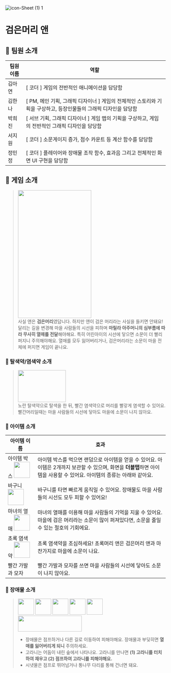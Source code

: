 ![icon-Sheet (1) 1](https://user-images.githubusercontent.com/52921222/155275309-5399e05b-f891-4a25-a9fb-2140e6ca17cf.png)
# 검은머리 앤
## 💌 팀원 소개
팀원 이름 | 역할
------------- | -------------
김아연 | [ 코더 ]  게임의 전반적인 애니메이션을 담당함 
김한나 | [ PM, 메인 기획, 그래픽 디자이너 ] 게임의 전체적인 스토리와 기획을 구상하고, 등장인물들의 그래픽 디자인을 담당함
박희진 | [ 서브 기획, 그래픽 디자이너 ] 게임 맵의 기획을 구상하고, 게임의 전반적인 그래픽 디자인을 담당함
서지원 | [ 코더 ] 소문게이지 증가, 점수 카운트 등 계산 함수를 담당함
정민정 | [ 코더 ] 플레이어와 장애물 조작 함수, 효과음 그리고 전체적인 화면 UI 구현을 담당함
## 💌 게임 소개
> <img src="https://user-images.githubusercontent.com/52921222/155277264-207818e7-8b56-4bcb-9947-2053e2149a50.jpg" width="230" height="400"><br>
>사실 앤은 **검은머리**였답니다. 하지만 앤이 검은 머리라는 사실을 들키면 안돼요!  달리는 길을 변경해 마을 사람들의 시선을 피하며 **마릴라 아주머니의 심부름에 따라 무사히 열매를 전달**해야해요. 특히 어린아이의 시선에 닿으면 소문이 더 빨리 퍼지니 주의해야해요. 열매를 모두 잃어버리거나, 검은머리라는 소문이 마을 전체에 퍼지면 게임이 끝나요.
### 💌 탈색약/염색약 소개 
><img src="https://user-images.githubusercontent.com/52921222/155277727-3b27d942-dd7a-4f50-8f52-69407c44548f.jpg" width="150" height="100"><br>
>노란 탈색약으로 탈색을 한 뒤, 빨간 염색약으로 머리를 빨갛게 염색할 수 있어요. 빨간머리일때는 마을 사람들의 시선에 닿아도 마을에 소문이 나지 않아요.
### 💌 아이템 소개
아이템 이름 | 효과
------------- | -------------
아이템 박스 <img src="https://user-images.githubusercontent.com/52921222/155277601-cac3b42f-c725-416b-be82-a3f7f8da81cb.png" width="50" height="50"> | 아이템 박스를 먹으면 랜덤으로 아이템을 얻을 수 있어요. 아이템은 2개까지 보관할 수 있으며, 화면을 **더블탭**하면 아이템을 사용할 수 있어요. 아이템의 종류는 아래와 같아요.
바구니 <img src="https://user-images.githubusercontent.com/52921222/155280264-18eff71d-8daf-451c-a4a0-eadc974671ab.png" width="50" height="50"> | 바구니를 타면 빠르게 움직일 수 있어요. 장애물도 마을 사람들의 시선도 모두 피할 수 있어요!
마녀의 열매 <img src="https://user-images.githubusercontent.com/52921222/155280510-c3a52e6d-1b8a-4e1a-b2a8-02d9c79d8a7c.png" width="50" height="50"> | 마녀의 열매를 이용해 마을 사람들의 기억을 지울 수 있어요. 마을에 검은 머리라는 소문이 많이 퍼져있다면, 소문을 줄일 수 있는 절호의 기회에요.
초록 염색약 <img src="https://user-images.githubusercontent.com/52921222/155280746-b50dadde-9a01-4374-9bfb-52e2f5249e91.png" width="50" height="50"> | 초록 염색약을 조심하세요! 초록머리 앤은 검은머리 앤과 마찬가지로 마을에 소문이 나요.
빨간 가발과 모자 | 빨간 가발과 모자를 쓰면 마을 사람들의 시선에 닿아도 소문이 나지 않아요.
### 💌 장애물 소개
><img src="https://user-images.githubusercontent.com/52921222/155281080-da6009cf-0ffd-471f-94f0-ad9fffc1ce2e.png" width="50" height="50">  <img src="https://user-images.githubusercontent.com/52921222/155281099-b8380e33-b307-4fa4-9745-2954c232ab6f.png" width="50" height="50"> <img src="https://user-images.githubusercontent.com/52921222/155281132-9e7590b5-b425-4834-a143-56fc5c7c972e.png" width="50" height="50"> <img src="https://user-images.githubusercontent.com/52921222/155281148-20a6a48f-b85d-46f1-aea9-c0f2490900a8.png" width="50" height="50"> <img src="https://user-images.githubusercontent.com/52921222/155281211-4934013c-7090-458f-b1b5-cde2dcc674a7.png" width="50" height="50"> <img src="https://user-images.githubusercontent.com/52921222/155281524-7b5af24e-72a6-48b2-b168-6c313cfea40e.png" width="200" height="50"><br>
>* 장애물은 점프하거나 다른 길로 이동하여 피해야해요. 장애물과 부딪히면 **열매를 잃어버리게 되니** 주의하세요. 
>* 고라니는 어둠이 내린 숲에서 나타나요. 고라니를 만나면 **(1) 고라니를 터치하여 재우고 (2) 점프하여 고라니를 피해야해요.** 
>* 시냇물은 점프로 뛰어넘거나 통나무 다리를 통해 건너면 돼요.




